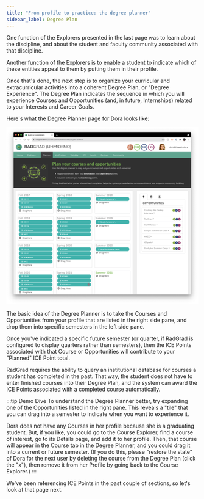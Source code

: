 ```yaml
---
title: "From profile to practice: the degree planner"
sidebar_label: Degree Plan
---
```


One function of the Explorers presented in the last page was to learn about the discipline, and about the student and faculty community associated with that discipline.

Another function of the Explorers is to enable a student to indicate which of these entities appeal to them by putting them in their profile.

Once that's done, the next step is to organize your curricular and extracurricular activities into a coherent Degree Plan, or "Degree Experience". The Degree Plan indicates the sequence in which you will experience Courses and Opportunities (and, in future, Internships) related to your Interests and Career Goals.

Here's what the Degree Planner page for Dora looks like:

![](/img/user-guide/demo/degree-planner.png)

The basic idea of the Degree Planner is to take the Courses and Opportunities from your profile that are listed in the right side pane, and drop them into specific semesters in the left side pane.

Once you've indicated a specific future semester (or quarter, if RadGrad is configured to display quarters rather than semesters), then the ICE Points associated with that Course or Opportunities will contribute to your "Planned" ICE Point total.

RadGrad requires the ability to query an institutional database for courses a student has completed in the past. That way, the student does not have to enter finished courses into their Degree Plan, and the system can award the ICE Points associated with a completed course automatically.

:::tip Demo Dive
To understand the Degree Planner better, try expanding one of the Opportunities listed in the right pane.  This reveals a "tile" that you can drag into a semester to indicate when you want to experience it.

Dora does not have any Courses in her profile because she is a graduating student.  But, if you like, you could go to the Course Explorer, find a course of interest, go to its Details page, and add it to her profile. Then, that course will appear in the Course tab in the Degree Planner, and you could drag it into a current or future semester. (If you do this, please "restore the state" of Dora for the next user by deleting the course from the Degree Plan (click the "x"), then remove it from her Profile by going back to the Course Explorer.)
:::

We've been referencing ICE Points in the past couple of sections, so let's look at that page next.

